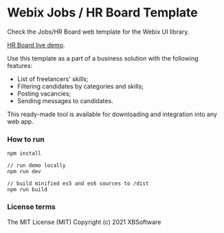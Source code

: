 Webix Jobs / HR Board Template
============

Check the Jobs/HR Board web template for the Webix UI library.

[HR Board live demo](https://webix-hub.github.io/hr-board-template/dist/es5/index.html).

Use this template as a part of a business solution with the following features:

- List of freelancers' skills;
- Filtering candidates by categories and skills;
- Posting vacancies;
- Sending messages to candidates.

This ready-made tool is available for downloading and integration into any web app.

### How to run

```
npm install

// run demo locally
npm run dev

// build minified es5 and es6 sources to /dist
npm run build
```

### License terms

The MIT License (MIT)
Copyright (c) 2021 XBSoftware